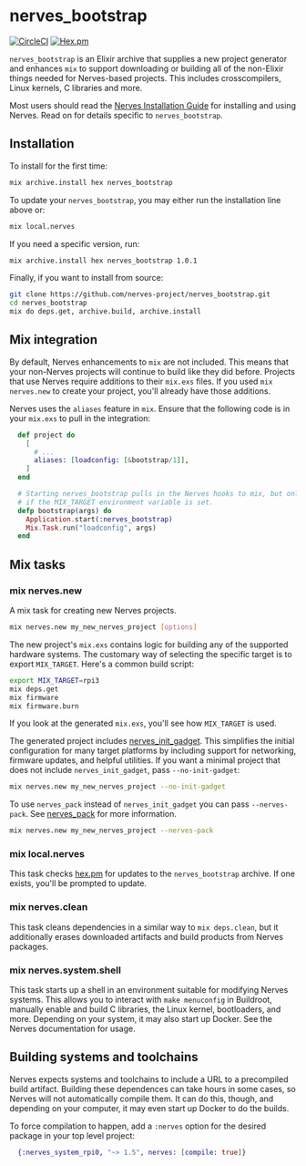 # nerves_bootstrap

[![CircleCI](https://circleci.com/gh/nerves-project/nerves_bootstrap.svg?style=svg)](https://circleci.com/gh/nerves-project/nerves_bootstrap)
[![Hex.pm](https://img.shields.io/hexpm/v/nerves_bootstrap.svg)](https://hex.pm/packages/nerves_bootstrap)

`nerves_bootstrap` is an Elixir archive that supplies a new project generator
and enhances `mix` to support downloading or building all of the non-Elixir
things needed for Nerves-based projects. This includes crosscompilers, Linux
kernels, C libraries and more.

Most users should read the [Nerves Installation Guide](https://hexdocs.pm/nerves/installation.html)
for installing and using Nerves. Read on for details specific to
`nerves_bootstrap`.

## Installation

To install for the first time:

```bash
mix archive.install hex nerves_bootstrap
```

To update your `nerves_bootstrap`, you may either run the installation line above or:

```bash
mix local.nerves
```

If you need a specific version, run:

```bash
mix archive.install hex nerves_bootstrap 1.0.1
```

Finally, if you want to install from source:

```bash
git clone https://github.com/nerves-project/nerves_bootstrap.git
cd nerves_bootstrap
mix do deps.get, archive.build, archive.install
```

## Mix integration

By default, Nerves enhancements to `mix` are not included. This means that your
non-Nerves projects will continue to build like they did before. Projects that
use Nerves require additions to their `mix.exs` files. If you used `mix
nerves.new` to create your project, you'll already have those additions.

Nerves uses the `aliases` feature in `mix`. Ensure that the following code is in
your `mix.exs` to pull in the integration:

```elixir
  def project do
    [
      # ...
      aliases: [loadconfig: [&bootstrap/1]],
    ]
  end

  # Starting nerves_bootstrap pulls in the Nerves hooks to mix, but only
  # if the MIX_TARGET environment variable is set.
  defp bootstrap(args) do
    Application.start(:nerves_bootstrap)
    Mix.Task.run("loadconfig", args)
  end
```

## Mix tasks

### mix nerves.new

A mix task for creating new Nerves projects.

```bash
mix nerves.new my_new_nerves_project [options]
```

The new project's `mix.exs` contains logic for building any of the supported
hardware systems. The customary way of selecting the specific target is to
export `MIX_TARGET`. Here's a common build script:

```bash
export MIX_TARGET=rpi3
mix deps.get
mix firmware
mix firmware.burn
```

If you look at the generated `mix.exs`, you'll see how `MIX_TARGET` is used.

The generated project includes [nerves_init_gadget](https://hex.pm/packages/nerves_init_gadget).
This simplifies the initial configuration for many target platforms by including
support for networking, firmware updates, and helpful utilities. If you want a
minimal project that does not include `nerves_init_gadget`, pass `--no-init-gadget`:

```bash
mix nerves.new my_new_nerves_project --no-init-gadget
```

To use `nerves_pack` instead of `nerves_init_gadget` you can pass `--nerves-pack`.
See [nerves_pack](https://hex.pm/packages/nerves_pack) for more information.

```bash
mix nerves.new my_new_nerves_project --nerves-pack
```

### mix local.nerves

This task checks [hex.pm](https://hex.pm/packages/nerves_bootstrap) for updates
to the `nerves_bootstrap` archive. If one exists, you'll be prompted to update.

### mix nerves.clean

This task cleans dependencies in a similar way to `mix deps.clean`, but it
additionally erases downloaded artifacts and build products from Nerves
packages.

### mix nerves.system.shell

This task starts up a shell in an environment suitable for modifying Nerves
systems. This allows you to interact with `make menuconfig` in Buildroot,
manually enable and build C libraries, the Linux kernel, bootloaders, and more.
Depending on your system, it may also start up Docker. See the Nerves
documentation for usage.

## Building systems and toolchains

Nerves expects systems and toolchains to include a URL to a precompiled build
artifact. Building these dependences can take hours in some cases, so Nerves
will not automatically compile them. It can do this, though, and depending on
your computer, it may even start up Docker to do the builds.

To force compilation to happen, add a `:nerves` option for the desired package
in your top level project:

```elixir
  {:nerves_system_rpi0, "~> 1.5", nerves: [compile: true]}
```
